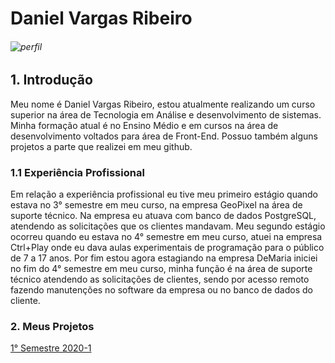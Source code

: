 
# Daniel Vargas Ribeiro

###### ![perfil](https://github.com/DanVargaa/Portfolio-APIs/blob/main/Imagem1.jpg)
 

## 1. Introdução

Meu nome é Daniel Vargas Ribeiro, estou atualmente realizando um curso superior na área de Tecnologia em Análise e desenvolvimento de sistemas. Minha formação atual é no Ensino Médio e em cursos na área de desenvolvimento voltados para área de Front-End. Possuo também alguns projetos a parte que realizei em meu github.

### 1.1 Experiência Profissional

Em relação a experiência profissional eu tive meu primeiro estágio quando estava no 3° semestre em meu curso, na empresa GeoPixel na área de suporte técnico. Na empresa eu atuava com banco de dados PostgreSQL, atendendo as solicitações que os clientes mandavam. Meu segundo estágio ocorreu quando eu estava no 4° semestre em meu curso, atuei na empresa Ctrl+Play onde eu dava aulas experimentais de programação para o público de 7 a 17 anos. Por fim estou agora estagiando na empresa DeMaria iniciei no fim do 4° semestre em meu curso, minha função é na área de suporte técnico atendendo as solicitações de clientes, sendo por acesso remoto fazendo manutenções no software da empresa ou no banco de dados do cliente.

### 2. Meus Projetos

<a href='https://github.com/DanVargaa/Portfolio-APIs/tree/Primeiro-API-2020-1'> 1° Semestre 2020-1</a>

